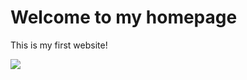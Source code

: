 # Welcome to my homepage

This is my first website!

![](https://media3.giphy.com/media/dzaUX7CAG0Ihi/200.gif)
